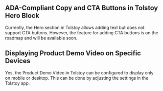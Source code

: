 ## ADA-Compliant Copy and CTA Buttons in Tolstoy Hero Block

Currently, the Hero section in Tolstoy allows adding text but does not support CTA buttons. However, the feature for adding CTA buttons is on the roadmap and will be available soon.

## Displaying Product Demo Video on Specific Devices

Yes, the Product Demo Video in Tolstoy can be configured to display only on mobile or desktop. This can be done by adjusting the settings in the Tolstoy app.
